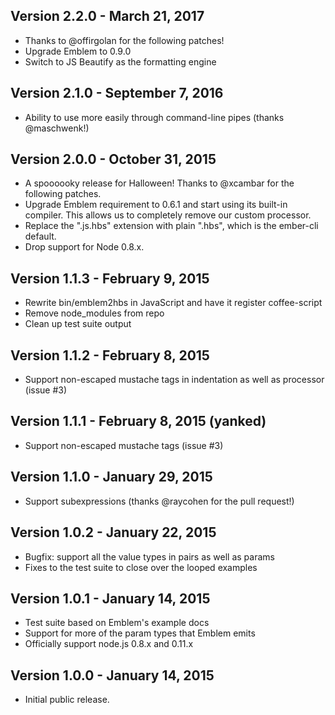 ## Version 2.2.0 - March 21, 2017

* Thanks to @offirgolan for the following patches!
* Upgrade Emblem to 0.9.0
* Switch to JS Beautify as the formatting engine

## Version 2.1.0 - September 7, 2016

* Ability to use more easily through command-line pipes (thanks @maschwenk!)

## Version 2.0.0 - October 31, 2015

* A spoooooky release for Halloween!  Thanks to @xcambar for the following patches.
* Upgrade Emblem requirement to 0.6.1 and start using its built-in compiler.  This allows us to completely remove our custom processor.
* Replace the ".js.hbs" extension with plain ".hbs", which is the ember-cli default.
* Drop support for Node 0.8.x.

## Version 1.1.3 - February 9, 2015

* Rewrite bin/emblem2hbs in JavaScript and have it register coffee-script
* Remove node_modules from repo
* Clean up test suite output

## Version 1.1.2 - February 8, 2015

* Support non-escaped mustache tags in indentation as well as processor (issue #3)

## Version 1.1.1 - February 8, 2015 (yanked)

* Support non-escaped mustache tags (issue #3)

## Version 1.1.0 - January 29, 2015

* Support subexpressions (thanks @raycohen for the pull request!)

## Version 1.0.2 - January 22, 2015

* Bugfix: support all the value types in pairs as well as params
* Fixes to the test suite to close over the looped examples

## Version 1.0.1 - January 14, 2015

* Test suite based on Emblem's example docs
* Support for more of the param types that Emblem emits
* Officially support node.js 0.8.x and 0.11.x

## Version 1.0.0 - January 14, 2015

* Initial public release.